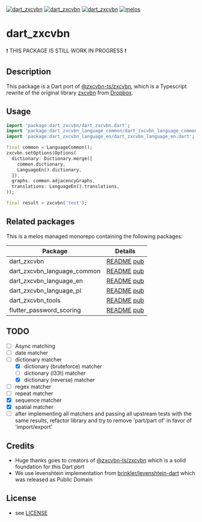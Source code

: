 [![dart_zxcvbn](https://img.shields.io/pub/v/dart_zxcvbn.svg)](https://pub.dev/packages/dart_zxcvbn)
[![dart_zxcvbn](https://img.shields.io/github/license/inway/dart_zxcvbn)](LICENSE)
[![dart_zxcvbn](https://github.com/inway/dart_zxcvbn/actions/workflows/dart.yml/badge.svg)](https://github.com/inway/dart_zxcvbn/actions/workflows/dart.yml)
[![melos](https://img.shields.io/badge/maintained%20with-melos-f700ff.svg?style=flat-square)](https://github.com/inway/dart_zxcvbn)

# dart_zxcvbn

❗ THIS PACKAGE IS STILL WORK IN PROGRESS ❗

## Description

This package is a Dart port of
[@zxcvbn-ts/zxcvbn](https://github.com/zxcvbn-ts/zxcvbn), which is a Typescript
rewrite of the original library [zxcvbn](https://github.com/dropbox/zxcvbn) from
[Dropbox](https://github.com/dropbox).

## Usage

```dart
import 'package:dart_zxcvbn/dart_zxcvbn.dart';
import 'package:dart_zxcvbn_language_common/dart_zxcvbn_language_common.dart';
import 'package:dart_zxcvbn_language_en/dart_zxcvbn_language_en.dart';

final common = LanguageCommon();
zxcvbn.setOptions(Options(
  dictionary: Dictionary.merge([
    common.dictionary,
    LanguageEn().dictionary,
  ]),
  graphs: common.adjacencyGraphs,
  translations: LanguageEn().translations,
));

final result = zxcvbn('test');
```

## Related packages

This is a melos managed monorepo containing the following packages:

| Package                     | Details                                                                                                              |
| --------------------------- | -------------------------------------------------------------------------------------------------------------------- |
| dart_zxcvbn                 | [README](packages/dart_zxcvbn/README.md) [pub](https://pub.dev/packages/dart_zxcvbn)                                 |
| dart_zxcvbn_language_common | [README](packages/dart_zxcvbn_language_common/README.md) [pub](https://pub.dev/packages/dart_zxcvbn_language_common) |
| dart_zxcvbn_language_en     | [README](packages/dart_zxcvbn_language_en/README.md) [pub](https://pub.dev/packages/dart_zxcvbn_language_en)         |
| dart_zxcvbn_language_pl     | [README](packages/dart_zxcvbn_language_pl/README.md) [pub](https://pub.dev/packages/dart_zxcvbn_language_pl)         |
| dart_zxcvbn_tools           | [README](packages/dart_zxcvbn_tools/README.md) [pub](https://pub.dev/packages/dart_zxcvbn_tools)                     |
| flutter_password_scoring    | [README](packages/flutter_password_scoring/README.md) [pub](https://pub.dev/packages/flutter_password_scoring)       |

## TODO

- [ ] Async matching
- [ ] date matcher
- [ ] dictionary matcher
  - [x] dictionary (bruteforce) matcher
  - [ ] dictionary (l33t) matcher
  - [x] dictionary (reverse) matcher
- [ ] regex matcher
- [ ] repeat matcher
- [x] sequence matcher
- [x] spatial matcher
- [ ] after implementing all matchers and passing all upstream tests with the
      same results, refactor library and try to remove 'part/part of' in favor of
      'import/export'

## Credits

- Huge thanks goes to creators of
  [@zxcvbn-ts/zxcvbn](https://github.com/zxcvbn-ts/zxcvbn) which is a solid
  foundation for this Dart port
- We use levenshtein implementation from
  [brinkler/levenshtein-dart](https://github.com/brinkler/levenshtein-dart)
  which was released as Public Domain

## License

- see [LICENSE](https://github.com/inway/dart_zxcvbn/LICENSE)
